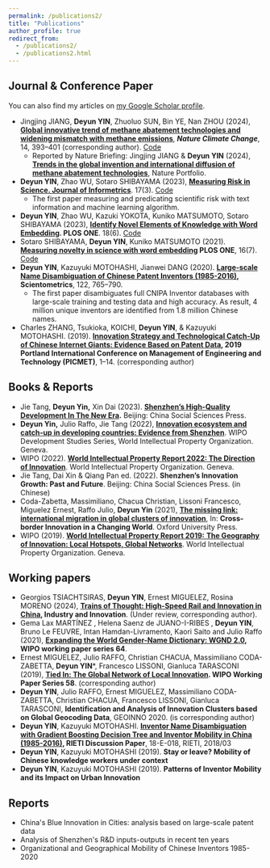 ```yaml
---
permalink: /publications2/
title: "Publications"
author_profile: true
redirect_from: 
  - /publications2/
  - /publications2.html
---
```


## Journal & Conference Paper

You can also find my articles on [my Google Scholar profile](https://scholar.google.com/citations?hl=zh-CN&user=0GW38KwAAAAJ). 

- Jingjing JIANG, **Deyun YIN**, Zhuoluo SUN, Bin YE, Nan ZHOU (2024), **[Global innovative trend of methane abatement technologies and widening mismatch with methane emissions](https://www.nature.com/articles/s41558-024-01947-x)**, ***Nature Climate Change***, 14, 393–401 (corresponding author). [Code](https://github.com/DeyunYinWIPO/global_methane)
  - Reported by Nature Briefing: Jingjing JIANG & **Deyun YIN** (2024), **[Trends in the global invention and international diffusion of methane abatement technologies](https://www.nature.com/articles/s41558-024-01948-w)**, Nature Portfolio. 
- **Deyun YIN**, Zhao WU, Sotaro SHIBAYAMA (2023), **[Measuring Risk in Science. Journal of Informetrics](https://www.sciencedirect.com/science/article/pii/S1751157723000512)**. 17(3).  [Code](https://github.com/DeyunYinWIPO/science_risk)
  - The first paper measuring and predicating scientific risk with text information and machine learning algorithm.
- **Deyun YIN**, Zhao WU, Kazuki YOKOTA, Kuniko MATSUMOTO, Sotaro SHIBAYAMA (2023), **[Identify Novel Elements of Knowledge with Word Embedding](https://journals.plos.org/plosone/article?id=10.1371/journal.pone.0284567). PLOS ONE**. 18(6). [Code](https://github.com/DeyunYinWIPO/Novelty)
- Sotaro SHIBAYAMA, **Deyun YIN**, Kuniko MATSUMOTO (2021). **[Measuring novelty in science with word embedding](https://journals.plos.org/plosone/article?id=10.1371/journal.pone.0254034) PLOS ONE**, 16(7). [Code](https://github.com/DeyunYinWIPO/Novelty)
- **Deyun YIN**, Kazuyuki MOTOHASHI, Jianwei DANG (2020). **[Large-scale Name Disambiguation of Chinese Patent Inventors (1985-2016)](https://link.springer.com/article/10.1007/S11192-019-03310-W), Scientometrics**, 122, 765–790.  
  - The first paper disambiguates full CNIPA Inventor databases with large-scale training and testing data and high accuracy. As result, 4 million unique inventors are identified from 1.8 million Chinese names. 
- Charles ZHANG, Tsukioka, KOICHI, **Deyun YIN**, & Kazuyuki MOTOHASHI. (2019). **[Innovation Strategy and Technological Catch-Up of Chinese Internet Giants: Evidence Based on Patent Data](https://ieeexplore.ieee.org/abstract/document/8893774/), 2019 Portland International Conference on Management of Engineering and Technology (PICMET)**, 1–14. (corresponding author)

## Books & Reports

- Jie Tang, **Deyun Yin,** Xin Dai (2023). **[Shenzhen’s High-Quality Development In The New Era](https://www.sklib.cn/booklib/bookPreview?SiteID=122&ID=10199540&fromSubID=).** Beijing: China Social Sciences Press. 
- **Deyun Yin,** Julio Raffo, Jie Tang (2022), **[Innovation ecosystem and catch-up in developing countries: Evidence from Shenzhen](https://www.wipo.int/publications/es/details.jsp?id=4624&plang=EN)**. WIPO Development Studies Series, World Intellectual Property Organization. Geneva.
- WIPO (2022). [**World Intellectual Property Report 2022: The Direction of Innovation**](https://www.wipo.int/edocs/pubdocs/en/wipo-pub-944-2022-en-world-intellectual-property-report-2022-the-direction-of-innovation.pdf). World Intellectual Property Organization. Geneva.
- Jie Tang, Dai Xin & Qiang Pan ed. (2022). **Shenzhen’s Innovation Growth: Past and Future**. Beijing: China Social Sciences Press. (in Chinese)
- Coda-Zabetta, Massimiliano, Chacua Christian, Lissoni Francesco, Miguelez Ernest, Raffo Julio, **Deyun Yin** (2021), **[The missing link: international migration in global clusters of innovation](https://academic.oup.com/book/41428/chapter-abstract/352758674?redirectedFrom=fulltext&login=false)**, In: **Cross-border Innovation in a Changing World**. Oxford University Press. 
- WIPO (2019). [**World Intellectual Property Report 2019:** **The Geography of Innovation: Local Hotspots, Global Networks**](https://www.wipo.int/wipr/en/2019/). World Intellectual Property Organization. Geneva.  



## Working papers

- Georgios TSIACHTSIRAS, **Deyun YIN**, Ernest MIGUELEZ, Rosina MORENO (2024), **[Trains of Thought: High-Speed Rail and Innovation in China](https://papers.ssrn.com/sol3/papers.cfm?abstract_id=4422497), Industry and Innovation**. (Under review, corresponding author).
- Gema Lax MARTÍNEZ , Helena Saenz de JUANO-I-RIBES , **Deyun YIN**, Bruno Le FEUVRE, Intan Hamdan-Livramento, Kaori Saito and Julio Raffo (2021), **[Expanding the World Gender-Name Dictionary: WGND 2.0](https://www.wipo.int/publications/en/details.jsp?id=4554), WIPO working paper series 64**.
- Ernest MIGUELEZ, Julio RAFFO, Christian CHACUA, Massimiliano CODA-ZABETTA, **Deyun YIN***, Francesco LISSONI, Gianluca TARASCONI (2019), **[Tied In: The Global Network of Local Innovation](https://www.wipo.int/publications/en/details.jsp?id=4472&plang=EN). WIPO Working Paper Series 58**. (corresponding author) 
- **Deyun YIN**, Julio RAFFO, Ernest MIGUELEZ, Massimiliano CODA-ZABETTA, Christian CHACUA, Francesco LISSONI, Gianluca TARASCONI, **Identification and Analysis of Innovation Clusters based on Global Geocoding Data**, GEOINNO 2020. (is corresponding author)
- **Deyun YIN**, Kazuyuki MOTOHASHI. **[Inventor Name Disambiguation with Gradient Boosting Decision Tree and Inventor Mobility in China (1985-2016)](https://www.rieti.go.jp/jp/publications/dp/18e018.pdf), RIETI Discussion Paper**, 18-E-018, RIETI, 2018/03
- **Deyun YIN**, Kazuyuki MOTOHASHI (2019). **Stay or leave? Mobility of Chinese knowledge workers under context**
- **Deyun YIN**, Kazuyuki MOTOHASHI (2019). **Patterns of Inventor Mobility and its Impact on Urban Innovation** 



## Reports

- China's Blue Innovation in Cities: analysis based on large-scale patent data  
- Analysis of Shenzhen's R&D inputs-outputs in recent ten years 
- Organizational and Geographical Mobility of Chinese Inventors 1985-2020